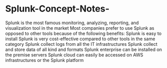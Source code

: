 # Splunk-Concept-Notes-
Splunk is the most famous monitoring, analyzing, reporting, and visualization tool in the market
Most companies prefer to use Splunk as opposed to other tools because of the following benefits: 
Splunk is easy to install 
Splunk is very cost-effective compared to other tools in the same category 
Splunk collect logs from all the IT infrastructures 
Splunk collect and store data of all kind and formats 
Splunk enterprise can be installed on the premise servers 
Splunk cloud can easily be accessed on AWS infrastructures or the Splunk platform 
